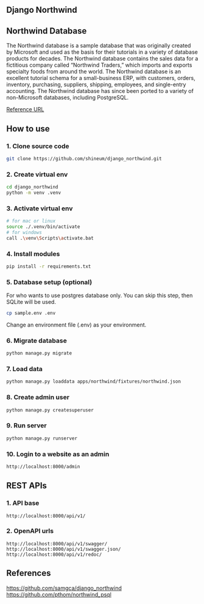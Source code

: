 ## Django Northwind

## Northwind Database
The Northwind database is a sample database that was originally created by Microsoft and used as the basis for their tutorials in a variety of database products for decades. The Northwind database contains the sales data for a fictitious company called “Northwind Traders,” which imports and exports specialty foods from around the world. The Northwind database is an excellent tutorial schema for a small-business ERP, with customers, orders, inventory, purchasing, suppliers, shipping, employees, and single-entry accounting. The Northwind database has since been ported to a variety of non-Microsoft databases, including PostgreSQL.

[Reference URL](https://docs.yugabyte.com/preview/sample-data/northwind/ 'yugabyte.com')

  
## How to use

### 1. Clone source code
```bash
git clone https://github.com/shineum/django_northwind.git
```

### 2. Create virtual env
```bash
cd django_northwind
python -m venv .venv
```

### 3. Activate virtual env
```bash
# for mac or linux
source ./.venv/bin/activate
# for windows
call .\venv\Scripts\activate.bat
```

### 4. Install modules
```bash
pip install -r requirements.txt
```

### 5. Database setup (optional)
For who wants to use postgres database only.
You can skip this step, then SQLite will be used.
```bash
cp sample.env .env
```
Change an environment file (.env) as your environment.


### 6. Migrate database
```bash
python manage.py migrate
```


### 7. Load data
```bash
python manage.py loaddata apps/northwind/fixtures/northwind.json
```


### 8. Create admin user
```bash
python manage.py createsuperuser
```


### 9. Run server
```bash
python manage.py runserver
```


### 10. Login to a website as an admin
```bash
http://localhost:8000/admin
```

  
## REST APIs

### 1. API base
```
http://localhost:8000/api/v1/
```

### 2. OpenAPI urls
```
http://localhost:8000/api/v1/swagger/
http://localhost:8000/api/v1/swagger.json/
http://localhost:8000/api/v1/redoc/
```


## References
https://github.com/samgca/django_northwind  
https://github.com/pthom/northwind_psql
